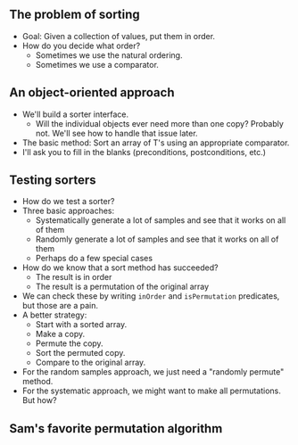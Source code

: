 The problem of sorting
----------------------

* Goal: Given a collection of values, put them in order.
* How do you decide what order?  
    * Sometimes we use the natural ordering.
    * Sometimes we use a comparator.

An object-oriented approach
---------------------------

* We'll build a sorter interface.
    * Will the individual objects ever need more than one copy?
      Probably not.  We'll see how to handle that issue later.
* The basic method: Sort an array of T's using an appropriate comparator.
* I'll ask you to fill in the blanks (preconditions, postconditions,
  etc.)

Testing sorters
---------------

* How do we test a sorter?
* Three basic approaches:
    * Systematically generate a lot of samples and see that it works
      on all of them
    * Randomly generate a lot of samples and see that it works on
      all of them
    * Perhaps do a few special cases
* How do we know that a sort method has succeeded?
    * The result is in order
    * The result is a permutation of the original array
* We can check these by writing `inOrder` and `isPermutation` 
  predicates, but those are a pain.
* A better strategy: 
    * Start with a sorted array.  
    * Make a copy.
    * Permute the copy.
    * Sort the permuted copy.
    * Compare to the original array.
* For the random samples approach, we just need a "randomly permute"
  method.
* For the systematic approach, we might want to make all permutations.
  But how?

Sam's favorite permutation algorithm
------------------------------------


    
